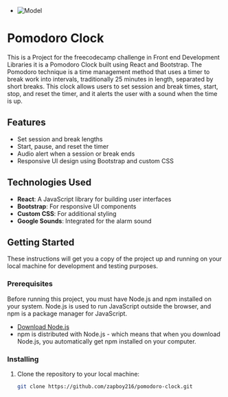 
- ![Model](https://github.com/zapboy216/react-pomodoro-clock/blob/main/public/images/screenshot.jpg)


# Pomodoro Clock



This is a Project for the freecodecamp challenge in Front end Development Libraries it is a Pomodoro Clock built using React and Bootstrap. The Pomodoro technique is a time management method that uses a timer to break work into intervals, traditionally 25 minutes in length, separated by short breaks. This clock allows users to set session and break times, start, stop, and reset the timer, and it alerts the user with a sound when the time is up.

## Features

- Set session and break lengths
- Start, pause, and reset the timer
- Audio alert when a session or break ends
- Responsive UI design using Bootstrap and custom CSS

## Technologies Used

- **React**: A JavaScript library for building user interfaces
- **Bootstrap**: For responsive UI components
- **Custom CSS**: For additional styling
- **Google Sounds**: Integrated for the alarm sound



## Getting Started

These instructions will get you a copy of the project up and running on your local machine for development and testing purposes.

### Prerequisites

Before running this project, you must have Node.js and npm installed on your system. Node.js is used to run JavaScript outside the browser, and npm is a package manager for JavaScript.

- [Download Node.js](https://nodejs.org/en/download/)
- npm is distributed with Node.js - which means that when you download Node.js, you automatically get npm installed on your computer.

### Installing

1. Clone the repository to your local machine:
   ```bash
   git clone https://github.com/zapboy216/pomodoro-clock.git


